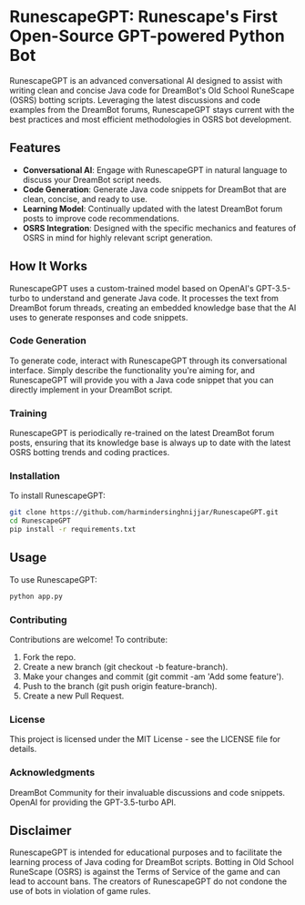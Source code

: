 # RunescapeGPT: Runescape's First Open-Source GPT-powered Python Bot

RunescapeGPT is an advanced conversational AI designed to assist with writing clean and concise Java code for DreamBot's Old School RuneScape (OSRS) botting scripts. Leveraging the latest discussions and code examples from the DreamBot forums, RunescapeGPT stays current with the best practices and most efficient methodologies in OSRS bot development.

## Features

- **Conversational AI**: Engage with RunescapeGPT in natural language to discuss your DreamBot script needs.
- **Code Generation**: Generate Java code snippets for DreamBot that are clean, concise, and ready to use.
- **Learning Model**: Continually updated with the latest DreamBot forum posts to improve code recommendations.
- **OSRS Integration**: Designed with the specific mechanics and features of OSRS in mind for highly relevant script generation.

## How It Works

RunescapeGPT uses a custom-trained model based on OpenAI's GPT-3.5-turbo to understand and generate Java code. It processes the text from DreamBot forum threads, creating an embedded knowledge base that the AI uses to generate responses and code snippets.

### Code Generation

To generate code, interact with RunescapeGPT through its conversational interface. Simply describe the functionality you're aiming for, and RunescapeGPT will provide you with a Java code snippet that you can directly implement in your DreamBot script.

### Training

RunescapeGPT is periodically re-trained on the latest DreamBot forum posts, ensuring that its knowledge base is always up to date with the latest OSRS botting trends and coding practices.

### Installation

To install RunescapeGPT:

```bash
git clone https://github.com/harmindersinghnijjar/RunescapeGPT.git
cd RunescapeGPT
pip install -r requirements.txt
```
## Usage
To use RunescapeGPT:

```bash
python app.py
```

### Contributing
Contributions are welcome! To contribute:

1. Fork the repo.
2. Create a new branch (git checkout -b feature-branch).
3. Make your changes and commit (git commit -am 'Add some feature').
4. Push to the branch (git push origin feature-branch).
5. Create a new Pull Request.

### License
This project is licensed under the MIT License - see the LICENSE file for details.

### Acknowledgments
DreamBot Community for their invaluable discussions and code snippets.
OpenAI for providing the GPT-3.5-turbo API.

## Disclaimer
RunescapeGPT is intended for educational purposes and to facilitate the learning process of Java coding for DreamBot scripts. Botting in Old School RuneScape (OSRS) is against the Terms of Service of the game and can lead to account bans. The creators of RunescapeGPT do not condone the use of bots in violation of game rules.
